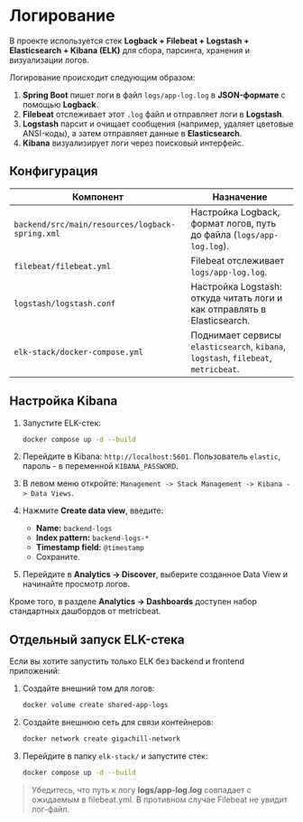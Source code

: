 # Логирование

В проекте используется стек **Logback + Filebeat + Logstash + Elasticsearch + Kibana (ELK)** для сбора, парсинга, хранения и визуализации логов.

Логирование происходит следующим образом:
1. **Spring Boot** пишет логи в файл `logs/app-log.log` в **JSON-формате** с помощью **Logback**.
2. **Filebeat** отслеживает этот `.log` файл и отправляет логи в **Logstash**.
3. **Logstash** парсит и очищает сообщения (например, удаляет цветовые ANSI-коды), а затем отправляет данные в **Elasticsearch**.
4. **Kibana** визуализирует логи через поисковый интерфейс.

## Конфигурация

| Компонент | Назначение |
| --- | --- |
| `backend/src/main/resources/logback-spring.xml` | Настройка Logback, формат логов, путь до файла (`logs/app-log.log`). |
| `filebeat/filebeat.yml` | Filebeat отслеживает `logs/app-log.log`. |
| `logstash/logstash.conf` | Настройка Logstash: откуда читать логи и как отправлять в Elasticsearch. |
| `elk-stack/docker-compose.yml` | Поднимает сервисы `elasticsearch`, `kibana`, `logstash`, `filebeat`, `metricbeat`. |

## Настройка Kibana

1. Запустите ELK-стек:
  
    ```sh
    docker compose up -d --build
    ```
  
2. Перейдите в Kibana: `http://localhost:5601`. Пользователь `elastic`, пароль - в переменной `KIBANA_PASSWORD`.

3. В левом меню откройте:
  `Management -> Stack Management -> Kibana -> Data Views`.

4. Нажмите **Create data view**, введите:
   - **Name:** `backend-logs`
   - **Index pattern:** `backend-logs-*`
   - **Timestamp field:** `@timestamp`
   - Сохраните.

5. Перейдите в **Analytics -> Discover**, выберите созданное Data View и начинайте просмотр логов.

Кроме  того, в разделе **Analytics -> Dashboards** доступен набор стандартных дашбордов от metricbeat.

## Отдельный запуск ELK-стека

Если вы хотите запустить только ELK без backend и frontend приложений:

1. Создайте внешний том для логов:
  
    ```sh
    docker volume create shared-app-logs
    ```

2. Создайте внешнюю сеть для связи контейнеров:

    ```sh
    docker network create gigachill-network
    ```

3. Перейдите в папку `elk-stack/` и запустите стек:
  
    ```sh
    docker compose up -d --build
    ```

> Убедитесь, что путь к логу **logs/app-log.log** совпадает с ожидаемым в filebeat.yml. В противном случае Filebeat не увидит лог-файл.